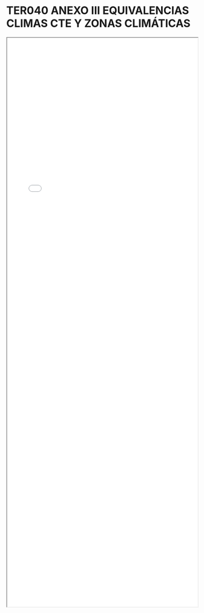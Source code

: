 
# TER040 ANEXO III EQUIVALENCIAS CLIMAS CTE Y ZONAS CLIMÁTICAS

<iframe src="../TER040 ANEXO III EQUIVALENCIAS CLIMAS CTE Y ZONAS CLIMÁTICAS.pdf" width="100%" height="1500px"></iframe>

